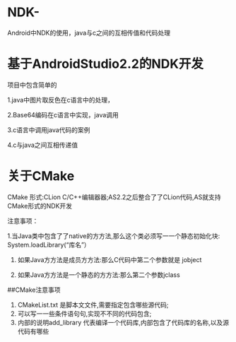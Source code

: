 # NDK-
Android中NDK的使用，java与c之间的互相传值和代码处理

# 基于AndroidStudio2.2的NDK开发

项目中包含简单的

1.java中图片取反色在c语言中的处理，

2.Base64编码在c语言中实现，java调用

3.c语言中调用java代码的案例

4.c与java之间互相传递值



# 关于CMake

  CMake 形式:CLion C/C++编辑器器;AS2.2之后整合了了CLion代码,AS就支持CMake形式的NDK开发

  注意事项：


 1.当Java类中包含了了native的方方法,那么这个类必须写一一个静态初始化块: System.loadLibrary(“库名”）

 1. 如果Java方方法是成员方方法:那么C代码中第二个参数就是 jobject

 1. 如果Java方方法是一个静态的方方法:那么第二个参数jclass

##CMake注意事项

  1. CMakeList.txt 是脚本文文件,需要指定包含哪些源代码;
  1. 可以写一一些条件语句句,实现不不同的代码包含;
  1. 内部的说明add_library 代表编译一个代码库,内部包含了代码库的名称,以及源代码有哪些
